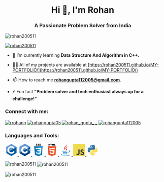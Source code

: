 <h1 align="center">Hi 👋, I'm Rohan</h1>
<h3 align="center">A Passionate Problem Solver from India</h3>

<p align="left"> <img src="https://komarev.com/ghpvc/?username=rohan200511&label=Profile%20views&color=0e75b6&style=flat" alt="rohan200511" /> </p>

<p align="left"> <a href="https://github.com/ryo-ma/github-profile-trophy"><img src="https://github-profile-trophy.vercel.app/?username=rohan200511" alt="rohan200511" /></a> </p>

- 🌱 I’m currently learning **Data Structure And Algorithm in C++.**

- 👨‍💻 All of my projects are available at [https://rohan200511.github.io/MY-PORTFOLIO/](https://rohan200511.github.io/MY-PORTFOLIO/)

- 📫 How to reach me **rohangupta112005@gmail.com**.

- ⚡ Fun fact **"Problem solver and tech enthusiast always up for a challenge!"**

<h3 align="left">Connect with me:</h3>
<p align="left">
<a href="https://linkedin.com/in/rrohann" target="blank"><img align="center" src="https://raw.githubusercontent.com/rahuldkjain/github-profile-readme-generator/master/src/images/icons/Social/linked-in-alt.svg" alt="rrohann" height="30" width="40" /></a>
<a href="https://fb.com/rohangupta05" target="blank"><img align="center" src="https://raw.githubusercontent.com/rahuldkjain/github-profile-readme-generator/master/src/images/icons/Social/facebook.svg" alt="rohangupta05" height="30" width="40" /></a>
<a href="https://instagram.com/rohan_gupta_._" target="blank"><img align="center" src="https://raw.githubusercontent.com/rahuldkjain/github-profile-readme-generator/master/src/images/icons/Social/instagram.svg" alt="rohan_gupta_._" height="30" width="40" /></a>
<a href="https://www.leetcode.com/rohangupta112005" target="blank"><img align="center" src="https://raw.githubusercontent.com/rahuldkjain/github-profile-readme-generator/master/src/images/icons/Social/leet-code.svg" alt="rohangupta112005" height="30" width="40" /></a>
</p>

<h3 align="left">Languages and Tools:</h3>
<p align="left"> <a href="https://www.cprogramming.com/" target="_blank" rel="noreferrer"> <img src="https://raw.githubusercontent.com/devicons/devicon/master/icons/c/c-original.svg" alt="c" width="40" height="40"/> </a> <a href="https://www.w3schools.com/cpp/" target="_blank" rel="noreferrer"> <img src="https://raw.githubusercontent.com/devicons/devicon/master/icons/cplusplus/cplusplus-original.svg" alt="cplusplus" width="40" height="40"/> </a> <a href="https://www.w3schools.com/css/" target="_blank" rel="noreferrer"> <img src="https://raw.githubusercontent.com/devicons/devicon/master/icons/css3/css3-original-wordmark.svg" alt="css3" width="40" height="40"/> </a> <a href="https://www.w3.org/html/" target="_blank" rel="noreferrer"> <img src="https://raw.githubusercontent.com/devicons/devicon/master/icons/html5/html5-original-wordmark.svg" alt="html5" width="40" height="40"/> </a> <a href="https://www.java.com" target="_blank" rel="noreferrer"> <img src="https://raw.githubusercontent.com/devicons/devicon/master/icons/java/java-original.svg" alt="java" width="40" height="40"/> </a> <a href="https://developer.mozilla.org/en-US/docs/Web/JavaScript" target="_blank" rel="noreferrer"> <img src="https://raw.githubusercontent.com/devicons/devicon/master/icons/javascript/javascript-original.svg" alt="javascript" width="40" height="40"/> </a> <a href="https://www.python.org" target="_blank" rel="noreferrer"> <img src="https://raw.githubusercontent.com/devicons/devicon/master/icons/python/python-original.svg" alt="python" width="40" height="40"/> </a> </p>

<p><img align="left" src="https://github-readme-stats.vercel.app/api/top-langs?username=rohan200511&show_icons=true&locale=en&layout=compact" alt="rohan200511" /></p>

<p>&nbsp;<img align="center" src="https://github-readme-stats.vercel.app/api?username=rohan200511&show_icons=true&locale=en" alt="rohan200511" /></p>

<p><img align="center" src="https://github-readme-streak-stats.herokuapp.com/?user=rohan200511&" alt="rohan200511" /></p>
